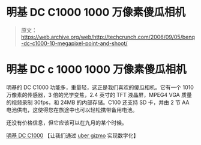 # 明基 DC C1000 1000 万像素傻瓜相机

> 原文：<https://web.archive.org/web/http://techcrunch.com/2006/09/05/benq-dc-c1000-10-megapixel-point-and-shoot/>

# 明基 DC c 1000 1000 万像素傻瓜相机

明基的 DC C1000 功能多，重量轻，这正是我们喜欢的傻瓜相机。它有一个 1010 万像素的传感器，3 倍的光学变焦，2.4 英寸的 TFT 液晶屏，MPEG4 VGA 质量的视频录制 30fps，和 24MB 的内部存储。C100 还支持 SD 卡，并由 2 节 AA 电池供电，这使得您在旅途中也可以轻松携带备用电池。

还没有价格信息，但它应该可以在九月的某个时候。

[明基 DC C1000](https://web.archive.org/web/20130627215041/http://www.letsgodigital.org/en/9928/benq_dcc1000/) 【让我们通过 [uber gizmo](https://web.archive.org/web/20130627215041/http://www.ubergizmo.com/15/archives/2006/09/benq_introduces_dc_c1000_camera.html) 实现数字化】